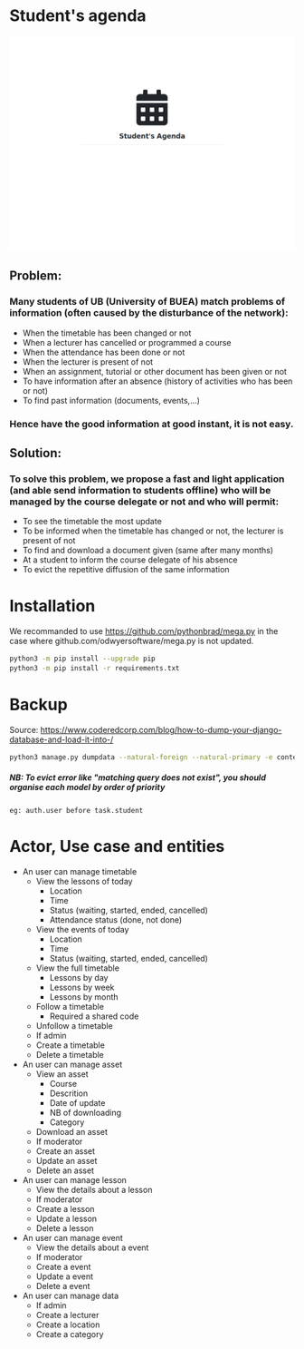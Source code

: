 # Student's agenda

![Image](https://github.com/pythonbrad/student_agenda/blob/master/snapshot.gif)

## Problem:
### Many students of UB (University of BUEA) match problems of information (often caused by the disturbance of the network):
- When the timetable has been changed or not
- When a lecturer has cancelled or programmed a course
- When the attendance has been done or not
- When the lecturer is present of not
- When an assignment, tutorial or other document has been given or not
- To have information after an absence (history of activities who has been or not)
- To find past information (documents, events,...)
### Hence have the good information at good instant, it is not easy.

## Solution:
### To solve this problem, we propose a fast and light application (and able send information to students offline) who will be managed by the course delegate or not and who will permit:
- To see the timetable the most update
- To be informed when the timetable has changed or not, the lecturer is present of not
- To find and download a document given (same after many months)
- At a student to inform the course delegate of his absence
- To evict the repetitive diffusion of the same information

# Installation
We recommanded to use https://github.com/pythonbrad/mega.py in the case where github.com/odwyersoftware/mega.py is not updated.
```sh
python3 -m pip install --upgrade pip
python3 -m pip install -r requirements.txt
```

# Backup
Source: https://www.coderedcorp.com/blog/how-to-dump-your-django-database-and-load-it-into-/
```sh
python3 manage.py dumpdata --natural-foreign --natural-primary -e contenttypes -e auth.Permission --indent 2 -o backup_$(date +%F).json
```
##### NB: To evict error like "matching query does not exist", you should organise each model by order of priority
	eg: auth.user before task.student

# Actor, Use case and entities
* An user can manage timetable
	+ View the lessons of today
		- Location
		- Time
		- Status (waiting, started, ended, cancelled)
		- Attendance status (done, not done)
	+ View the events of today
		- Location
		- Time
		- Status (waiting, started, ended, cancelled)
	+ View the full timetable
		- Lessons by day
		- Lessons by week
		- Lessons by month
	+ Follow a timetable
		- Required a shared code
	+ Unfollow a timetable
	+ If admin
	+ Create a timetable
	+ Delete a timetable
* An user can manage asset
	+ View an asset
		- Course
		- Descrition
		- Date of update
		- NB of downloading
		- Category
	+ Download an asset
	+ If moderator
	+ Create an asset
	+ Update an asset
	+ Delete an asset
* An user can manage lesson
	+ View the details about a lesson
	+ If moderator
	+ Create a lesson
	+ Update a lesson
	+ Delete a lesson
* An user can manage event
	+ View the details about a event
	+ If moderator
	+ Create a event
	+ Update a event
	+ Delete a event
* An user can manage data
	+ If admin
	+ Create a lecturer
	+ Create a location
	+ Create a category
